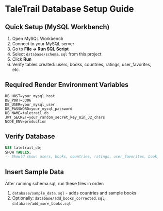 # TaleTrail Database Setup Guide

## Quick Setup (MySQL Workbench)

1. Open MySQL Workbench
2. Connect to your MySQL server
3. Go to **File → Run SQL Script**
4. Select `database/schema.sql` from this project
5. Click **Run**
6. Verify tables created: users, books, countries, ratings, user_favorites, etc.

## Required Render Environment Variables

```
DB_HOST=your_mysql_host
DB_PORT=3306
DB_USER=your_mysql_user
DB_PASSWORD=your_mysql_password
DB_NAME=taletrail_db
JWT_SECRET=your_random_secret_key_min_32_chars
NODE_ENV=production
```

## Verify Database

```sql
USE taletrail_db;
SHOW TABLES;
-- Should show: users, books, countries, ratings, user_favorites, book_genres, etc.
```

## Insert Sample Data

After running schema.sql, run these files in order:
1. `database/sample_data.sql` - adds countries and sample books
2. Optionally: `database/add_books_corrected.sql`, `database/add_more_books.sql`
